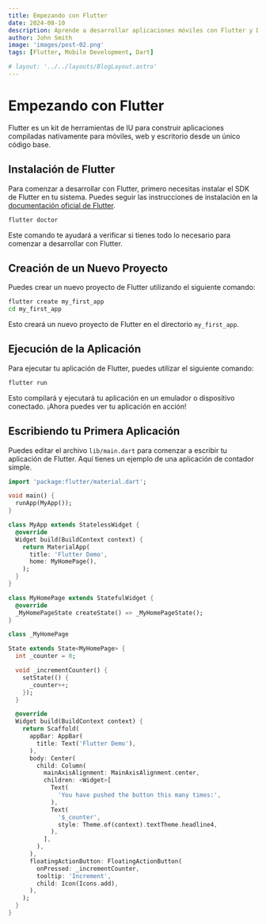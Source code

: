 ```yaml
---
title: Empezando con Flutter
date: 2024-08-10
description: Aprende a desarrollar aplicaciones móviles con Flutter y Dart.
author: John Smith
image: 'images/post-02.png'
tags: [Flutter, Mobile Development, Dart]

# layout: '../../layouts/BlogLayout.astro'
---
```


# Empezando con Flutter

Flutter es un kit de herramientas de IU para construir aplicaciones compiladas nativamente para móviles, web y escritorio desde un único código base.

## Instalación de Flutter

Para comenzar a desarrollar con Flutter, primero necesitas instalar el SDK de Flutter en tu sistema. Puedes seguir las instrucciones de instalación en la [documentación oficial de Flutter](https://flutter.dev/docs/get-started/install).

```bash
flutter doctor
```

Este comando te ayudará a verificar si tienes todo lo necesario para comenzar a desarrollar con Flutter.

## Creación de un Nuevo Proyecto

Puedes crear un nuevo proyecto de Flutter utilizando el siguiente comando:

```bash
flutter create my_first_app
cd my_first_app
```

Esto creará un nuevo proyecto de Flutter en el directorio `my_first_app`.

## Ejecución de la Aplicación

Para ejecutar tu aplicación de Flutter, puedes utilizar el siguiente comando:

```bash
flutter run
```

Esto compilará y ejecutará tu aplicación en un emulador o dispositivo conectado. ¡Ahora puedes ver tu aplicación en acción!

## Escribiendo tu Primera Aplicación

Puedes editar el archivo `lib/main.dart` para comenzar a escribir tu aplicación de Flutter. Aquí tienes un ejemplo de una aplicación de contador simple.

```dart
import 'package:flutter/material.dart';

void main() {
  runApp(MyApp());
}

class MyApp extends StatelessWidget {
  @override
  Widget build(BuildContext context) {
    return MaterialApp(
      title: 'Flutter Demo',
      home: MyHomePage(),
    );
  }
}

class MyHomePage extends StatefulWidget {
  @override
  _MyHomePageState createState() => _MyHomePageState();
}

class _MyHomePage

State extends State<MyHomePage> {
  int _counter = 0;

  void _incrementCounter() {
    setState(() {
      _counter++;
    });
  }

  @override
  Widget build(BuildContext context) {
    return Scaffold(
      appBar: AppBar(
        title: Text('Flutter Demo'),
      ),
      body: Center(
        child: Column(
          mainAxisAlignment: MainAxisAlignment.center,
          children: <Widget>[
            Text(
              'You have pushed the button this many times:',
            ),
            Text(
              '$_counter',
              style: Theme.of(context).textTheme.headline4,
            ),
          ],
        ),
      ),
      floatingActionButton: FloatingActionButton(
        onPressed: _incrementCounter,
        tooltip: 'Increment',
        child: Icon(Icons.add),
      ),
    );
  }
}
```
